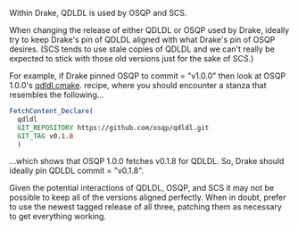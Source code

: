 Within Drake, QDLDL is used by OSQP and SCS.

When changing the release of either QDLDL or OSQP used by Drake, ideally try to
keep Drake's pin of QDLDL aligned with what Drake's pin of OSQP desires.  (SCS
tends to use stale copies of QDLDL and we can't really be expected to stick
with those old versions just for the sake of SCS.)

For example, if Drake pinned OSQP to commit = "v1.0.0" then look at OSQP
1.0.0's
[qdldl.cmake](https://github.com/osqp/osqp/blob/v1.0.0/algebra/_common/lin_sys/qdldl/qdldl.cmake). 
recipe, where you should encounter a stanza that resembles the following...

```cmake
FetchContent_Declare(
  qdldl
  GIT_REPOSITORY https://github.com/osqp/qdldl.git
  GIT_TAG v0.1.8
  )
```

...which shows that OSQP 1.0.0 fetches v0.1.8 for QDLDL. So, Drake should
ideally pin QDLDL commit = "v0.1.8".

Given the potential interactions of QDLDL, OSQP, and SCS it may not be possible
to keep all of the versions aligned perfectly.  When in doubt, prefer to use
the newest tagged release of all three, patching them as necessary to get
everything working.
